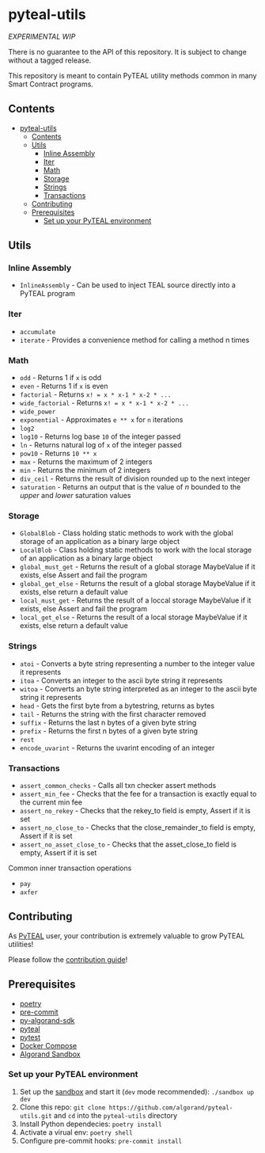 # pyteal-utils

*EXPERIMENTAL WIP*

There is no guarantee to the API of this repository. It is subject to change without a tagged release.

This repository is meant to contain PyTEAL utility methods common in many Smart Contract programs.

## Contents

- [pyteal-utils](#pyteal-utils)
  - [Contents](#contents)
  - [Utils](#utils)
    - [Inline Assembly](#inline-assembly)
    - [Iter](#iter)
    - [Math](#math)
    - [Storage](#storage)
    - [Strings](#strings)
    - [Transactions](#transactions)
  - [Contributing](#contributing)
  - [Prerequisites](#prerequisites)
    - [Set up your PyTEAL environment](#set-up-your-pyteal-environment)

## Utils

### Inline Assembly

- `InlineAssembly` - Can be used to inject TEAL source directly into a PyTEAL program

### Iter

- `accumulate`
- `iterate` - Provides a convenience method for calling a method n times

### Math

- `odd` - Returns 1 if `x` is odd
- `even` - Returns 1 if `x` is even
- `factorial` - Returns `x! = x * x-1 * x-2 * ...`
- `wide_factorial` - Returns `x! = x * x-1 * x-2 * ...`
- `wide_power`
- `exponential` - Approximates `e ** x` for `n` iterations
- `log2`
- `log10` - Returns log base `10` of the integer passed
- `ln` - Returns natural log of `x` of the integer passed
- `pow10` - Returns `10 ** x`
- `max` - Returns the maximum of 2 integers
- `min` - Returns the minimum of 2 integers
- `div_ceil` - Returns the result of division rounded up to the next integer
- `saturation` - Returns an output that is the value of _n_ bounded to the _upper_ and _lower_ saturation values

### Storage

- `GlobalBlob` - Class holding static methods to work with the global storage of an application as a binary large object
- `LocalBlob` - Class holding static methods to work with the local storage of an application as a binary large object
- `global_must_get` - Returns the result of a global storage MaybeValue if it exists, else Assert and fail the program
- `global_get_else` - Returns the result of a global storage MaybeValue if it exists, else return a default value
- `local_must_get` - Returns the result of a loccal storage MaybeValue if it exists, else Assert and fail the program
- `local_get_else` - Returns the result of a local storage MaybeValue if it exists, else return a default value

### Strings

- `atoi` - Converts a byte string representing a number to the integer value it represents
- `itoa` - Converts an integer to the ascii byte string it represents
- `witoa` - Converts an byte string interpreted as an integer to the ascii byte string it represents
- `head` - Gets the first byte from a bytestring, returns as bytes
- `tail` - Returns the string with the first character removed
- `suffix` - Returns the last n bytes of a given byte string
- `prefix` - Returns the first n bytes of a given byte string
- `rest`
- `encode_uvarint` - Returns the uvarint encoding of an integer

### Transactions

- `assert_common_checks` - Calls all txn checker assert methods
- `assert_min_fee` - Checks that the fee for a transaction is exactly equal to the current min fee
- `assert_no_rekey` - Checks that the rekey_to field is empty, Assert if it is set
- `assert_no_close_to` - Checks that the close_remainder_to field is empty, Assert if it is set
- `assert_no_asset_close_to` - Checks that the asset_close_to field is empty, Assert if it is set

Common inner transaction operations

- `pay`
- `axfer`

## Contributing

As [PyTEAL](https://github.com/algorand/pyteal) user, your contribution is extremely valuable to grow PyTEAL utilities!

Please follow the [contribution guide](https://github.com/algorand/pyteal-utils/blob/main/CONTRIBUTING.md)!

## Prerequisites

- [poetry](https://python-poetry.org/)
- [pre-commit](https://pre-commit.com/)
- [py-algorand-sdk](https://github.com/algorand/py-algorand-sdk)
- [pyteal](https://github.com/algorand/pyteal)
- [pytest](https://docs.pytest.org/)
- [Docker Compose](https://docs.docker.com/compose/install/)
- [Algorand Sandbox](https://github.com/algorand/sandbox)

### Set up your PyTEAL environment

1. Set up the [sandbox](https://github.com/algorand/sandbox) and start it (`dev` mode recommended): `./sandbox up dev`
2. Clone this repo: `git clone https://github.com/algorand/pyteal-utils.git` and `cd` into the `pyteal-utils` directory
3. Install Python dependecies: `poetry install`
4. Activate a virual env: `poetry shell`
5. Configure pre-commit hooks: `pre-commit install`
